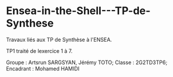 # Ensea-in-the-Shell---TP-de-Synthese
Travaux liés aux TP de Synthèse à l'ENSEA.

TP1 traité de lexercice 1 à 7.

Groupe : Artsrun SARGSYAN, Jérémy TOTO;
Classe : 2G2TD3TP6;
Encadrant : Mohamed HAMIDI

